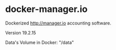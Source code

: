 # docker-manager.io

Dockerized http://manager.io accounting software.

Version 19.2.15

Data's Volume in Docker: "/data"

